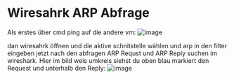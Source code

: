 # Wiresahrk ARP Abfrage

Als erstes über cmd ping auf die andere vm:
![image](https://github.com/user-attachments/assets/654e2e01-b99a-4ca3-9287-d2154323b5b4)


dan wiresahrk öffnen und die aktive schnitstelle wählen und arp in den filter eingeben jetzt nach den abfragen ARP Requst und ARP Reply suchen im wireshark.
Hier im bild weis umkreis siehst du oben blau markiert den Request und unterhalb den Reply:
![image](https://github.com/user-attachments/assets/7d4e2abc-d5a9-4207-ae8f-fb8e9cef5826)

